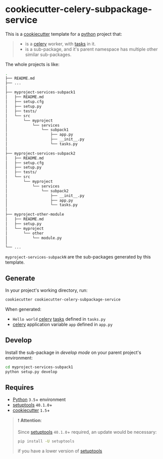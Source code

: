 # cookiecutter-celery-subpackage-service

This is a [cookiecutter][] template for a [python][] project that:

> - is a [celery][] worker, with [tasks][] in it.
> - is a sub-package, and it's parent namespace has multiple other similar sub-packages.

The whole projects is like:

```sh
.
├── README.md
├── ...
│
├── myproject-services-subpack1
│   ├── README.md
│   ├── setup.cfg
│   ├── setup.py
│   ├── tests/
│   └── src
│       └── myproject
│           └── services
│               └── subpack1
│                   ├── app.py
│                   ├── __init__.py
│                   └── tasks.py
│
├── myproject-services-subpack2
│   ├── README.md
│   ├── setup.cfg
│   ├── setup.py
│   ├── tests/
│   └── src
│       └── myproject
│           └── services
│               └── subpack2
│                   ├── __init__.py
│                   ├── app.py
│                   └── tasks.py
│
├── myproject-other-module
│   ├── README.md
│   ├── setup.py
│   └── myproject
│       └── other
│           └── module.py
│
└── ...
```

`myproject-services-subpackN` are the sub-packages generated by this template.

## Generate

In your project's working directory, run:

```bash
cookiecutter cookiecutter-celery-subpackage-service
```

When generated:

- `Hello world` [celery][] [tasks][] defined in `tasks.py`
- [celery][] application variable `app` defined in `app.py`

## Develop

Install the sub-package in *develop mode* on your parent project's environment:

```bash
cd myproject-services-subpack1
python setup.py develop
```

## Requires

- [Python][] `3.5`+ environment
- [setuptools][] `40.1.0`+
- [cookiecutter][] `1.5`+

> ❗ **Attention**:
>
> Since [setuptools][] `40.1.0`+ required, an update would be necessary:
>
> ```bash
> pip install -U setuptools
> ```
>
> if you have a lower version of [setuptools][]

[cookiecutter]: https://github.com/audreyr/cookiecutter "A command-line utility that creates projects from cookiecutters (project templates)"
[Python]: https://python.org/
[celery]: http://www.celeryproject.org/ "Distributed Task Queue"
[tasks]: http://docs.celeryproject.org/en/latest/userguide/tasks.html "Tasks are the building blocks of Celery applications"
[setuptools]: https://packaging.python.org/key_projects/#easy-install "setuptools (which includes easy_install) is a collection of enhancements to the Python distutils that allow you to more easily build and distribute Python distributions, especially ones that have dependencies on other packages."
